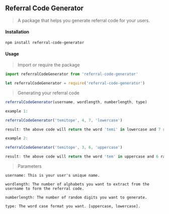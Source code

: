 ## Referral Code Generator

> A package that helps you generate referral code for your users.

#### Installation

```
npm install referral-code-generator
```

#### Usage

> Import or require the package

```javascript
import referralCodeGenerator from 'referral-code-generator'
```

```javascript
let referralCodeGenerator = require('referral-code-generator')
```

> Generating your referral code

```javascript
referralCodeGenerator(username, wordlength, numberlength, type)
```

```javascript
example 1: 

referralCodeGenerator('temitope', 4, 7, 'lowercase')

result: the above code will return the word 'temi' in lowercase and 7 random digits
```

```javascript
example 2: 

referralCodeGenerator('temitope', 3, 6, 'uppercase')

result: the above code will return the word 'tem' in uppercase and 6 random digits
```

> Parameters

```
username: This is your user's unique name.
```

```
wordlength: The number of alphabets you want to extract from the username to form the referral code.
```

```
numberlength: The number of random digits you want to generate.
```

```
type: The word case format you want. [uppercase, lowercase].
```